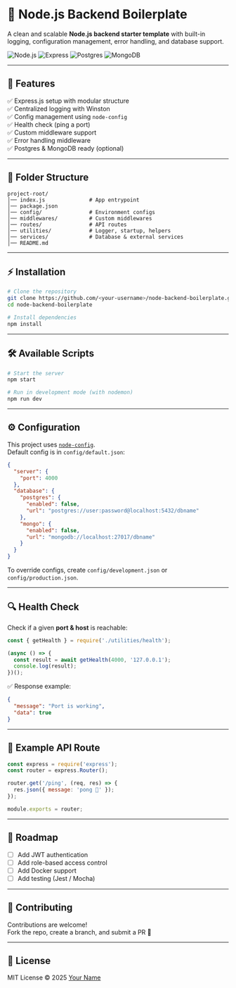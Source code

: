# 🚀 Node.js Backend Boilerplate

A clean and scalable **Node.js backend starter template** with built-in logging, configuration management, error handling, and database support.

![Node.js](https://img.shields.io/badge/Node.js-18.x-green?logo=node.js)
![Express](https://img.shields.io/badge/Express.js-Backend-lightgrey?logo=express)
![Postgres](https://img.shields.io/badge/Postgres-Supported-blue?logo=postgresql)
![MongoDB](https://img.shields.io/badge/MongoDB-Supported-green?logo=mongodb)

---

## 📂 Features

✅ Express.js setup with modular structure  
✅ Centralized logging with Winston  
✅ Config management using `node-config`  
✅ Health check (ping a port)  
✅ Custom middleware support  
✅ Error handling middleware  
✅ Postgres & MongoDB ready (optional)

---

## 📂 Folder Structure

```
project-root/
│── index.js              # App entrypoint
│── package.json
│── config/               # Environment configs
│── middlewares/          # Custom middlewares
│── routes/               # API routes
│── utilities/            # Logger, startup, helpers
│── services/             # Database & external services
│── README.md
```

---

## ⚡ Installation

```bash
# Clone the repository
git clone https://github.com/<your-username>/node-backend-boilerplate.git
cd node-backend-boilerplate

# Install dependencies
npm install
```

---

## 🛠️ Available Scripts

```bash
# Start the server
npm start

# Run in development mode (with nodemon)
npm run dev
```

---

## ⚙️ Configuration

This project uses [`node-config`](https://www.npmjs.com/package/config).  
Default config is in `config/default.json`:

```json
{
  "server": {
    "port": 4000
  },
  "database": {
    "postgres": {
      "enabled": false,
      "url": "postgres://user:password@localhost:5432/dbname"
    },
    "mongo": {
      "enabled": false,
      "url": "mongodb://localhost:27017/dbname"
    }
  }
}
```

To override configs, create `config/development.json` or `config/production.json`.

---

## 🔍 Health Check

Check if a given **port & host** is reachable:

```js
const { getHealth } = require('./utilities/health');

(async () => {
  const result = await getHealth(4000, '127.0.0.1');
  console.log(result);
})();
```

✅ Response example:

```json
{
  "message": "Port is working",
  "data": true
}
```

---

## 🧩 Example API Route

```js
const express = require('express');
const router = express.Router();

router.get('/ping', (req, res) => {
  res.json({ message: 'pong 🏓' });
});

module.exports = router;
```

---

## 🚀 Roadmap

- [ ] Add JWT authentication  
- [ ] Add role-based access control  
- [ ] Add Docker support  
- [ ] Add testing (Jest / Mocha)

---

## 🤝 Contributing

Contributions are welcome!  
Fork the repo, create a branch, and submit a PR 🚀

---

## 📜 License

MIT License © 2025 [Your Name](https://github.com/<your-username>)
